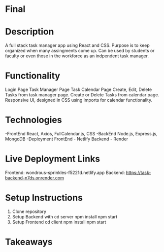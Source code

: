 # Final

# Description 
A full stack task manager app using React and CSS. Purpose is to keep organized when many assingments come up. Can be used by students or faculty or even those in the workforce as an indpendent task manager.

# Functionality
Login Page 
Task Manager Page
Task Calendar Page
Create, Edit, Delete Tasks from task manager page.
Create or Delete Tasks from calendar page.
Responsive UI, designed in CSS using imports for calendar functionality.

# Technologies

-FrontEnd  React, Axios, FullCalendar.js, CSS
-BackEnd Node.js, Express.js, MongoDB
-Deployment 
FrontEnd - Netlify
Backend - Render

# Live Deployment Links
Frontend: wondrous-sprinkles-f5221d.netlify.app
Backend: https://task-backend-n7ds.onrender.com

# Setup Instructions 
1. Clone repository
2. Setup Backend with
   cd server
   npm install
   npm start
3. Setup Frontend
   cd client
   npm install
   npm start

# Takeaways
